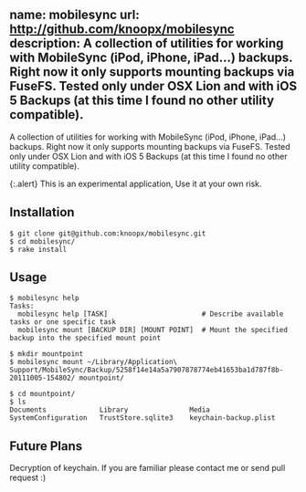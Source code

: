 name: mobilesync
url: http://github.com/knoopx/mobilesync
description: A collection of utilities for working with MobileSync (iPod, iPhone, iPad…) backups. Right now it only supports mounting backups via FuseFS. Tested only under OSX Lion and with iOS 5 Backups (at this time I found no other utility compatible).
----
A collection of utilities for working with MobileSync (iPod, iPhone, iPad…) backups. Right now it only supports mounting backups via FuseFS. Tested only under OSX Lion and with iOS 5 Backups (at this time I found no other utility compatible).

{:.alert}
This is an experimental application, Use it at your own risk.

## Installation

	$ git clone git@github.com:knoopx/mobilesync.git
	$ cd mobilesync/
	$ rake install

## Usage

	$ mobilesync help
	Tasks:
	  mobilesync help [TASK]                       # Describe available tasks or one specific task
	  mobilesync mount [BACKUP DIR] [MOUNT POINT]  # Mount the specified backup into the specified mount point

	$ mkdir mountpoint
	$ mobilesync mount ~/Library/Application\ Support/MobileSync/Backup/5258f14e14a5a7907878774eb41653ba1d787f8b-20111005-154802/ mountpoint/

	$ cd mountpoint/
	$ ls
	Documents             Library               Media                 SystemConfiguration   TrustStore.sqlite3    keychain-backup.plist

## Future Plans

Decryption of keychain. If you are familiar please contact me or send pull request :)